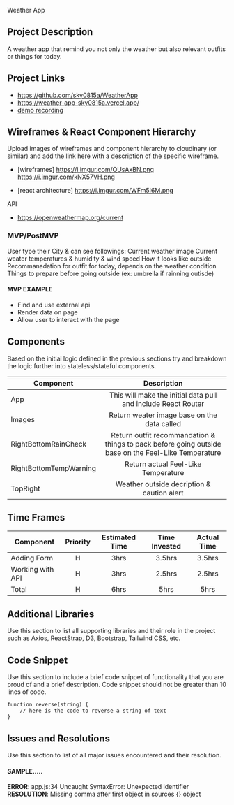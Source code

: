 Weather App

## Project Description

A weather app that remind you not only the weather but also relevant outfits or things for today.

## Project Links

- https://github.com/sky0815a/WeatherApp
- https://weather-app-sky0815a.vercel.app/
- [demo recording]()

## Wireframes & React Component Hierarchy

Upload images of wireframes and component hierarchy to cloudinary (or similar) and add the link here with a description of the specific wireframe.

- [wireframes]
    https://i.imgur.com/QUsAxBN.png
    https://i.imgur.com/kNX57VH.png
  
- [react architecture]
    https://i.imgur.com/WFm5I6M.png

API
- https://openweathermap.org/current

### MVP/PostMVP

User type their City & can see followings:
    Current weather image
    Current weater temperatures & humidity & wind speed
    How it looks like outside
    Recommanadation for outfit for today, depends on the weather condition
    Things to prepare before going outside (ex: umbrella if rainning outisde)

#### MVP EXAMPLE
- Find and use external api 
- Render data on page 
- Allow user to interact with the page


## Components

Based on the initial logic defined in the previous sections try and breakdown the logic further into stateless/stateful components. 

| Component | Description | 
| --- | :---: |  
| App | This will make the initial data pull and include React Router| 
| Images | Return weater image base on the data called| 
| RightBottomRainCheck | Return outfit recommandation & things to pack before going outside base on the Feel-Like Temperature | 
| RightBottomTempWarning| Return actual Feel-Like Temperature | 
| TopRight| Weather outside decription & caution alert | 

## Time Frames


| Component | Priority | Estimated Time | Time Invested | Actual Time |
| --- | :---: |  :---: | :---: | :---: |
| Adding Form | H | 3hrs| 3.5hrs | 3.5hrs |
| Working with API | H | 3hrs| 2.5hrs | 2.5hrs |
| Total | H | 6hrs| 5hrs | 5hrs |

## Additional Libraries
 Use this section to list all supporting libraries and their role in the project such as Axios, ReactStrap, D3, Bootstrap, Tailwind CSS, etc. 

## Code Snippet

Use this section to include a brief code snippet of functionality that you are proud of and a brief description.  Code snippet should not be greater than 10 lines of code. 

```
function reverse(string) {
	// here is the code to reverse a string of text
}
```

## Issues and Resolutions
 Use this section to list of all major issues encountered and their resolution.

#### SAMPLE.....
**ERROR**: app.js:34 Uncaught SyntaxError: Unexpected identifier                                
**RESOLUTION**: Missing comma after first object in sources {} object